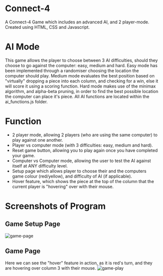 # Connect-4
A Connect-4 Game which includes an advanced AI, and 2 player-mode. Created using HTML, CSS and Javascript.

# AI Mode
This game allows the player to choose between 3 AI difficulties, should they choose to go against the computer: easy, medium and hard. Easy mode has been implemented through a randomiser choosing the location the computer should play. Medium mode evaluates the best position based on "virtually" dropping a piece into each column, and checking for a win, else it will score it using a scoring function. Hard mode makes use of the minimax algorithm, and alpha-beta pruning, in order to find the best possible location the computer can place it's piece. All AI functions are located within the ai_functions.js folder.

# Function
- 2 player mode, allowing 2 players (who are using the same computer) to play against one another.
- Player vs computer mode (with 3 difficulties: easy, medium and hard).
- Reset game button, allowing you to play again once you have completed your game.
- Computer vs Computer mode, allowing the user to test the AI against itself at ANY difficulty level.
- Setup page which allows player to choose their and the computers game colour (red/yellow), and difficulty of AI (if applicable).
- Hover feature, which shows the piece at the top of the column that the current player is "hovering" over with their mouse.

# Screenshots of Program
## Game Setup Page
![game-page](https://github.com/JoeT12/Connect-4/assets/108418412/2656d93b-7e88-417d-a442-440c5085effd)
## Game Page
Here we can see the "hover" feature in action, as it is red's turn, and they are hovering over column 3 with their mouse.
![game-play](https://github.com/JoeT12/Connect-4/assets/108418412/e32e18d6-0a7c-4254-9272-95550b958765)

